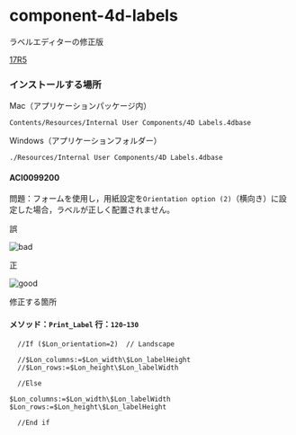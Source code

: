 # component-4d-labels
ラベルエディターの修正版

[17R5](https://github.com/4D-JP/component-4d-labels/releases/tag/ACI0099200-17r5)

### インストールする場所

Mac（アプリケーションパッケージ内）

```
Contents/Resources/Internal User Components/4D Labels.4dbase
```

Windows（アプリケーションフォルダー）

```
./Resources/Internal User Components/4D Labels.4dbase
```

#### ACI0099200

問題：フォームを使用し，用紙設定を``Orientation option (2)``（横向き）に設定した場合，ラベルが正しく配置されません。

誤

![bad](https://user-images.githubusercontent.com/10509075/57899787-51402b00-7899-11e9-8ee9-5b19e5f628ed.png)

正

![good](https://user-images.githubusercontent.com/10509075/57899704-fb6b8300-7898-11e9-8157-a82291ea7cb3.png)

修正する箇所

#### メソッド：``Print_Label`` 行：``120``-``130``

```
  //If ($Lon_orientation=2)  // Landscape

  //$Lon_columns:=$Lon_width\$Lon_labelHeight
  //$Lon_rows:=$Lon_height\$Lon_labelWidth

  //Else 

$Lon_columns:=$Lon_width\$Lon_labelWidth
$Lon_rows:=$Lon_height\$Lon_labelHeight

  //End if 
```

